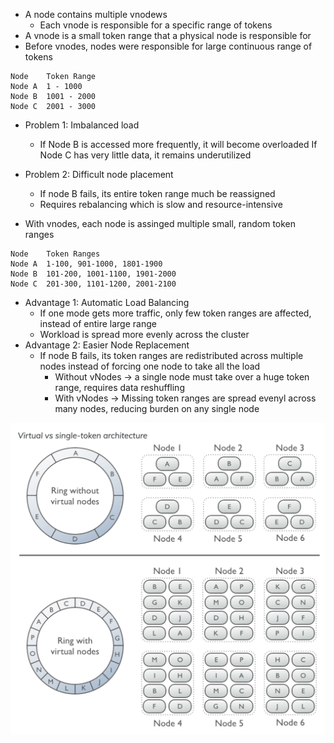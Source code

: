- A node contains multiple vnodews
    - Each vnode is responsible for a specific range of tokens
- A vnode is a small token range that a physical node is responsible for
- Before vnodes, nodes were responsible for large continuous range of tokens


```
Node	Token Range
Node A	1 - 1000
Node B	1001 - 2000
Node C	2001 - 3000
```

- Problem 1: Imbalanced load
    - If Node B is accessed more frequently, it will become overloaded
    If Node C has very little data, it remains underutilized

- Problem 2: Difficult node placement
    - If node B fails, its entire token range much be reassigned
    - Requires rebalancing which is slow and resource-intensive 

- With vnodes, each node is assinged multiple small, random token ranges

```
Node	Token Ranges
Node A	1-100, 901-1000, 1801-1900
Node B	101-200, 1001-1100, 1901-2000
Node C	201-300, 1101-1200, 2001-2100
```

- Advantage 1: Automatic Load Balancing
    - If one mode gets more traffic, only few token ranges are affected, instead of entire large range
    - Workload is spread more evenly across the cluster
- Advantage 2: Easier Node Replacement
    - If node B fails, its token ranges are redistributed across multiple nodes instead of forcing one node to take all the load
        - Without vNodes -> a single node must take over a huge token range, requires data reshuffling
        - With vNodes -> Missing token ranges are spread evenyl across many nodes, reducing burden on any single node


![](./images/9.png)